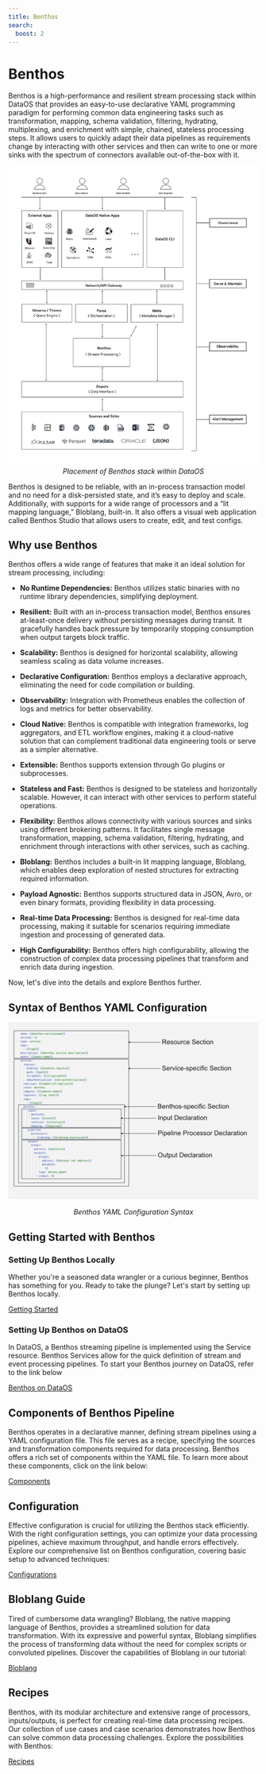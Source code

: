 ```yaml
---
title: Benthos
search:
  boost: 2
---
```


# Benthos

Benthos is a high-performance and resilient stream processing stack within DataOS that provides an easy-to-use declarative YAML programming paradigm for performing common data engineering tasks such as transformation, mapping, schema validation, filtering, hydrating, multiplexing, and enrichment with simple, chained, stateless processing steps. It allows users to quickly adapt their data pipelines as requirements change by interacting with other services and then can write to one or more sinks with the spectrum of connectors available out-of-the-box with it.


<center>

![Benthos within DataOS](./benthos/benthos_overview.png)
<i>Placement of Benthos stack within DataOS</i>
</center>

Benthos is designed to be reliable, with an in-process transaction model and no need for a disk-persisted state, and it’s easy to deploy and scale.  Additionally, with supports for a wide range of processors and a “lit mapping language,” Bloblang, built-in. It also offers a visual web application called Benthos Studio that allows users to create, edit, and test configs. 

## Why use Benthos

Benthos offers a wide range of features that make it an ideal solution for stream processing, including:

- **No Runtime Dependencies:** Benthos utilizes static binaries with no runtime library dependencies, simplifying deployment.

- **Resilient:** Built with an in-process transaction model, Benthos ensures at-least-once delivery without persisting messages during transit. It gracefully handles back pressure by temporarily stopping consumption when output targets block traffic.

- **Scalability:** Benthos is designed for horizontal scalability, allowing seamless scaling as data volume increases.

- **Declarative Configuration:** Benthos employs a declarative approach, eliminating the need for code compilation or building.

- **Observability:** Integration with Prometheus enables the collection of logs and metrics for better observability.

- **Cloud Native:** Benthos is compatible with integration frameworks, log aggregators, and ETL workflow engines, making it a cloud-native solution that can complement traditional data engineering tools or serve as a simpler alternative.

- **Extensible:** Benthos supports extension through Go plugins or subprocesses.

- **Stateless and Fast:** Benthos is designed to be stateless and horizontally scalable. However, it can interact with other services to perform stateful operations.

- **Flexibility:** Benthos allows connectivity with various sources and sinks using different brokering patterns. It facilitates single message transformation, mapping, schema validation, filtering, hydrating, and enrichment through interactions with other services, such as caching.

- **Bloblang:** Benthos includes a built-in lit mapping language, Bloblang, which enables deep exploration of nested structures for extracting required information.

- **Payload Agnostic:** Benthos supports structured data in JSON, Avro, or even binary formats, providing flexibility in data processing.

- **Real-time Data Processing:** Benthos is designed for real-time data processing, making it suitable for scenarios requiring immediate ingestion and processing of generated data.

- **High Configurability:** Benthos offers high configurability, allowing the construction of complex data processing pipelines that transform and enrich data during ingestion.

Now, let's dive into the details and explore Benthos further.

## Syntax of Benthos YAML Configuration

![Benthos YAML Configuration Syntax](./benthos/benthos_syntax.png)

<center><i>Benthos YAML Configuration Syntax</i></center>

## Getting Started with Benthos

### **Setting Up Benthos Locally**

Whether you're a seasoned data wrangler or a curious beginner, Benthos has something for you. Ready to take the plunge? Let's start by setting up Benthos locally.

[Getting Started ](./benthos/getting_started.md)

### **Setting Up Benthos on DataOS**

In DataOS, a Benthos streaming pipeline is implemented using the Service resource. Benthos Services allow for the quick definition of stream and event processing pipelines. To start your Benthos journey on DataOS, refer to the link below

[Benthos on DataOS](./benthos/benthos_on_dataos.md)

## Components of Benthos Pipeline

Benthos operates in a declarative manner, defining stream pipelines using a YAML configuration file. This file serves as a recipe, specifying the sources and transformation components required for data processing. Benthos offers a rich set of components within the YAML file. To learn more about these components, click on the link below:

[Components](./benthos/components.md)

## Configuration

Effective configuration is crucial for utilizing the Benthos stack efficiently. With the right configuration settings, you can optimize your data processing pipelines, achieve maximum throughput, and handle errors effectively. Explore our comprehensive list on Benthos configuration, covering basic setup to advanced techniques:

[Configurations](./benthos/configurations.md)

## Bloblang Guide

Tired of cumbersome data wrangling? Bloblang, the native mapping language of Benthos, provides a streamlined solution for data transformation. With its expressive and powerful syntax, Bloblang simplifies the process of transforming data without the need for complex scripts or convoluted pipelines. Discover the capabilities of Bloblang in our tutorial:

[Bloblang ](./benthos/bloblang.md)

## Recipes

Benthos, with its modular architecture and extensive range of processors, inputs/outputs, is perfect for creating real-time data processing recipes. Our collection of use cases and case scenarios demonstrates how Benthos can solve common data processing challenges. Explore the possibilities with Benthos:

[Recipes](./benthos/recipes.md)